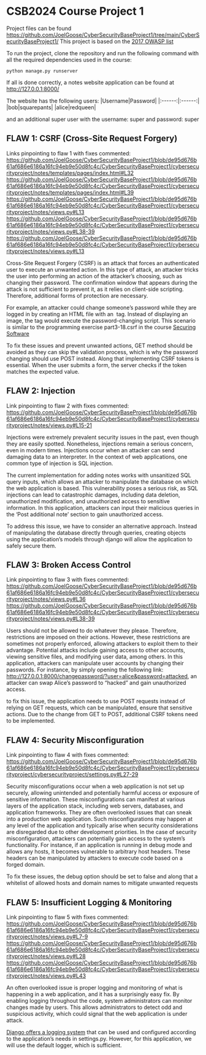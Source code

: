 # CSB2024 Course Project 1
Project files can be found https://github.com/JoelGoose/CyberSecurityBaseProject1/tree/main/CyberSecurityBaseProject1/
This project is based on the [2017 OWASP list](https://owasp.org/www-project-top-ten/2017/Top_10)

To run the project, clone the repository and run the following command with all the required dependencies used in the course:

```
python manage.py runserver
```

If all is done correctly, a notes website application can be found at http://127.0.0.1:8000/

The website has the following users:
   |Username|Password|
   |:------:|:------:|
   |bob|squarepants|
   |alice|redqueen|

and an additional super user with the username: super and password: super

## FLAW 1: CSRF (Cross-Site Request Forgery)
Links pinpointing to flaw 1 with fixes commented:
https://github.com/JoelGoose/CyberSecurityBaseProject1/blob/de95d676b61af686e6186a16fc94eb9e50d8fc4c/CyberSecurityBaseProject1/cybersecurityproject/notes/templates/pages/index.html#L32
https://github.com/JoelGoose/CyberSecurityBaseProject1/blob/de95d676b61af686e6186a16fc94eb9e50d8fc4c/CyberSecurityBaseProject1/cybersecurityproject/notes/templates/pages/index.html#L39
https://github.com/JoelGoose/CyberSecurityBaseProject1/blob/de95d676b61af686e6186a16fc94eb9e50d8fc4c/CyberSecurityBaseProject1/cybersecurityproject/notes/views.py#L13
https://github.com/JoelGoose/CyberSecurityBaseProject1/blob/de95d676b61af686e6186a16fc94eb9e50d8fc4c/CyberSecurityBaseProject1/cybersecurityproject/notes/views.py#L38-39
https://github.com/JoelGoose/CyberSecurityBaseProject1/blob/de95d676b61af686e6186a16fc94eb9e50d8fc4c/CyberSecurityBaseProject1/cybersecurityproject/notes/views.py#L13

Cross-Site Request Forgery (CSRF) is an attack that forces an authenticated user to execute an unwanted action. In this type of attack, an attacker tricks the user into performing an action of the attacker’s choosing, such as changing their password. The confirmation window that appears during the attack is not sufficient to prevent it, as it relies on client-side scripting. Therefore, additional forms of protection are necessary.

For example, an attacker could change someone’s password while they are logged in by creating an HTML file with an <img> tag. Instead of displaying an image, the tag would execute the password-changing script. This scenario is similar to the programming exercise part3-18.csrf in the course [Securing Software](https://cybersecuritybase.mooc.fi/module-2.3/1-security)

To fix these issues and prevent unwanted actions, GET method should be avoided as they can skip the validation process, which is why the password changing should use POST instead. Along that implementing CSRF tokens is essential. When the user submits a form, the server checks if the token matches the expected value.

## FLAW 2: Injection

Link pinpointing to flaw 2 with fixes commented:
https://github.com/JoelGoose/CyberSecurityBaseProject1/blob/de95d676b61af686e6186a16fc94eb9e50d8fc4c/CyberSecurityBaseProject1/cybersecurityproject/notes/views.py#L15-21

Injections were extremely prevalent security issues in the past, even though they are easily spotted. Nonetheless, injections remain a serious concern, even in modern times. Injections occur when an attacker can send damaging data to an interpreter. In the context of web applications, one common type of injection is SQL injection.

The current implementation for adding notes works with unsanitized SQL query inputs, which allows an attacker to manipulate the database on which the web application is based. This vulnerability poses a serious risk, as SQL injections can lead to catastrophic damages, including data deletion, unauthorized modification, and unauthorized access to sensitive information. In this application, attackers can input their malicious queries in the ‘Post additional note’ section to gain unauthorized access.

To address this issue, we have to consider an alternative approach. Instead of manipulating the database directly through queries, creating objects using the application’s models through django will allow the application to safely secure them.

## FLAW 3: Broken Access Control

Link pinpointing to flaw 3 with fixes commented:
https://github.com/JoelGoose/CyberSecurityBaseProject1/blob/de95d676b61af686e6186a16fc94eb9e50d8fc4c/CyberSecurityBaseProject1/cybersecurityproject/notes/views.py#L36
https://github.com/JoelGoose/CyberSecurityBaseProject1/blob/de95d676b61af686e6186a16fc94eb9e50d8fc4c/CyberSecurityBaseProject1/cybersecurityproject/notes/views.py#L38-39

Users should not be allowed to do whatever they please. Therefore, restrictions are imposed on their actions. However, these restrictions are sometimes not properly enforced, allowing attackers to exploit them to their advantage. Potential attacks include gaining access to other accounts, viewing sensitive files, and modifying user data, among others. In this application, attackers can manipulate user accounts by changing their passwords. For instance, by simply opening the following link: http://127.0.0.1:8000/changepassword/?user=alice&password=attacked, an attacker can swap Alice’s password to “hacked” and gain unauthorized access.

to fix this issue, the application needs to use POST requests instead of relying on GET requests, which can be manipulated, ensure that sensitive actions. Due to the change from GET to POST,  additional CSRF tokens need to be implemented. 

## FLAW 4: Security Misconfiguration

Link pinpointing to flaw 4 with fixes commented:
https://github.com/JoelGoose/CyberSecurityBaseProject1/blob/de95d676b61af686e6186a16fc94eb9e50d8fc4c/CyberSecurityBaseProject1/cybersecurityproject/cybersecurityproject/settings.py#L27-29

Security misconfigurations occur when a web application is not set up securely, allowing unintended and potentially harmful access or exposure of sensitive information. These misconfigurations can manifest at various layers of the application stack, including web servers, databases, and application frameworks. They are often overlooked issues that can sneak into a production web application. Such misconfigurations may happen at any level of the application and typically arise when security considerations are disregarded due to other development priorities. In the case of security misconfiguration, attackers can potentially gain access to the system’s functionality. For instance, if an application is running in debug mode and allows any hosts, it becomes vulnerable to arbitrary host headers. These headers can be manipulated by attackers to execute code based on a forged domain.

To fix these issues, the debug option should be set to false and along that a whitelist of allowed hosts and domain names to mitigate unwanted requests



## FLAW 5: Insufficient Logging & Monitoring

Link pinpointing to flaw 5 with fixes commented:
https://github.com/JoelGoose/CyberSecurityBaseProject1/blob/de95d676b61af686e6186a16fc94eb9e50d8fc4c/CyberSecurityBaseProject1/cybersecurityproject/notes/views.py#L7-9
https://github.com/JoelGoose/CyberSecurityBaseProject1/blob/de95d676b61af686e6186a16fc94eb9e50d8fc4c/CyberSecurityBaseProject1/cybersecurityproject/notes/views.py#L28
https://github.com/JoelGoose/CyberSecurityBaseProject1/blob/de95d676b61af686e6186a16fc94eb9e50d8fc4c/CyberSecurityBaseProject1/cybersecurityproject/notes/views.py#L43

An often overlooked issue is proper logging and monitoring of what is happening in a web application, and it has a surprisingly easy fix. By enabling logging throughout the code, system administrators can monitor changes made by users. This allows administrators to detect odd and suspicious activity, which could signal that the web application is under attack.

[Django offers a logging system](https://docs.djangoproject.com/en/5.0/topics/logging/) that can be used and configured according to the application’s needs in settings.py. However, for this application, we will use the default logger, which is sufficient.
